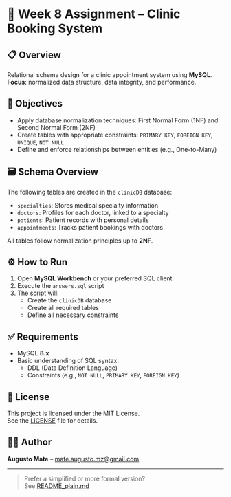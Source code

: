 # 📅 Week 8 Assignment – Clinic Booking System


## 📋 Overview

Relational schema design for a clinic appointment system using **MySQL**.  
**Focus**: normalized data structure, data integrity, and performance.


## 🎯 Objectives

- Apply database normalization techniques: First Normal Form (1NF) and Second Normal Form (2NF)  
- Create tables with appropriate constraints: `PRIMARY KEY`, `FOREIGN KEY`, `UNIQUE`, `NOT NULL`  
- Define and enforce relationships between entities (e.g., One-to-Many)


## 🗃️ Schema Overview

The following tables are created in the `clinicDB` database:

- `specialties`: Stores medical specialty information
- `doctors`: Profiles for each doctor, linked to a specialty
- `patients`: Patient records with personal details
- `appointments`: Tracks patient bookings with doctors

All tables follow normalization principles up to **2NF**.


## ⚙️ How to Run

1. Open **MySQL Workbench** or your preferred SQL client
2. Execute the `answers.sql` script
3. The script will:
   - Create the `clinicDB` database  
   - Create all required tables  
   - Define all necessary constraints


## ✅ Requirements

- MySQL **8.x**
- Basic understanding of SQL syntax:  
  - DDL (Data Definition Language)  
  - Constraints (e.g., `NOT NULL`, `PRIMARY KEY`, `FOREIGN KEY`)


## 📝 License

This project is licensed under the MIT License.  
See the [LICENSE](LICENSE) file for details.


## 👨‍💻 Author

**Augusto Mate** – [mate.augusto.mz@gmail.com](mailto:mate.augusto.mz@gmail.com)

---

> Prefer a simplified or more formal version?  
> See [README_plain.md](./README_plain.md)
